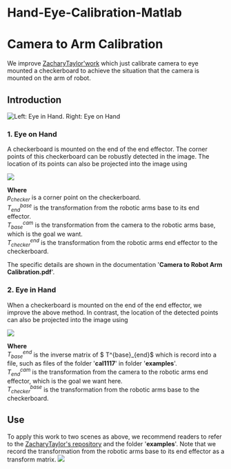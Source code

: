 # Hand-Eye-Calibration-Matlab
# Camera to Arm Calibration

We improve [ZacharyTaylor'work](https://github.com/ZacharyTaylor/Camera-to-Arm-Calibration) which just calibrate camera to eye mounted a checkerboard to achieve the situation that the camera is mounted on the arm of robot.

## Introduction
![Left: Eye in Hand. Right: Eye on Hand](assets/cameraCalibration-cd882760.png)

### 1. Eye on Hand
A checkerboard is mounted on the end of the end effector. The corner points of this checkerboard can be robustly detected in the image. The location of its points can also be projected into the image using

<img src="http://chart.googleapis.com/chart?cht=tx&chl =p_{cam} = P_{cam}T^{cam}_{base}T^{base}_{end}T^{end}_{checker}p_{checker}" style="border:none;">

**Where**  
$p_{checker}$ is a corner point on the checkerboard.  
$T^{base}_{end}$ is the transformation from the robotic arms base to its end effector.  
$T^{cam}_{base}$ is the transformation from the camera to the robotic arms base, which is the goal we want.  
$T^{end}_{checker}$ is the transformation from the robotic arms end effector to the checkerboard.

The specific details are shown in the documentation '**Camera to Robot Arm Calibration.pdf**'.

### 2. Eye in Hand
When a checkerboard is mounted on the end of the end effector, we improve the above method. In contrast, the location of the detected points can also be projected into the image using

<img src="http://chart.googleapis.com/chart?cht=tx&chl =p_{cam} = P_{cam}T^{cam}_{end}T^{end}_{base}T^{base}_{checker}p_{checker}" style="border:none;">

**Where**  
$T^{end}_{base}$ is the inverse matrix of $ T^{base}_{end}$ which is record into a file, such as files of the folder '**cal1117**' in folder '**examples**'.  
$T^{cam}_{end}$ is the transformation from the camera to the robotic arms end effector, which is the goal we want here.  
$T^{base}_{checker}$ is the transformation from the robotic arms base to the checkerboard.

## Use

To apply this work to two scenes as above, we recommend readers to refer to the [ZacharyTaylor's repository](https://github.com/ZacharyTaylor/Camera-to-Arm-Calibration) and the folder '**examples**'. Note that we record the transformation from the robotic arms base to its end effector as a transform matrix.
![](assets/cameraCalibration-a42eb534.png)
